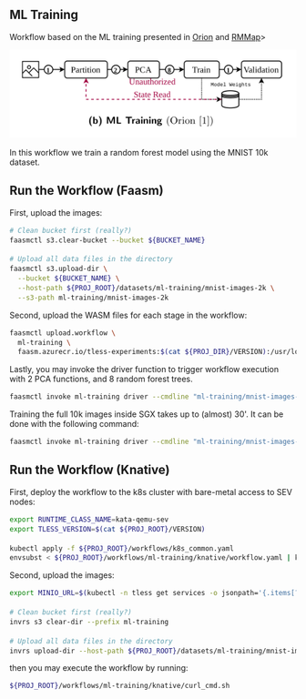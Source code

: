 ## ML Training

Workflow based on the ML training presented in [Orion](https://www.usenix.org/conference/osdi22/presentation/mahgoub) and [RMMap](https://dl.acm.org/doi/abs/10.1145/3627703.3629568)>

![workflow diagram](./serverless_workflows_ml_training.png)

In this workflow we train a random forest model using the MNIST 10k dataset.

## Run the Workflow (Faasm)

First, upload the images:

```bash
# Clean bucket first (really?)
faasmctl s3.clear-bucket --bucket ${BUCKET_NAME}

# Upload all data files in the directory
faasmctl s3.upload-dir \
  --bucket ${BUCKET_NAME} \
  --host-path ${PROJ_ROOT}/datasets/ml-training/mnist-images-2k \
  --s3-path ml-training/mnist-images-2k
```

Second, upload the WASM files for each stage in the workflow:

```bash
faasmctl upload.workflow \
  ml-training \
  faasm.azurecr.io/tless-experiments:$(cat ${PROJ_DIR}/VERSION):/usr/local/faasm/wasm/ml-training
```

Lastly, you may invoke the driver function to trigger workflow execution
with 2 PCA functions, and 8 random forest trees.

```bash
faasmctl invoke ml-training driver --cmdline "ml-training/mnist-images-2k 2 8"
```

Training the full 10k images inside SGX takes up to (almost) 30'. It can be
done with the following command:

```bash
faasmctl invoke ml-training driver --cmdline "ml-training/mnist-images-10k 4 8"
```

## Run the Workflow (Knative)

First, deploy the workflow to the k8s cluster with bare-metal access to SEV nodes:

```bash
export RUNTIME_CLASS_NAME=kata-qemu-sev
export TLESS_VERSION=$(cat ${PROJ_ROOT}/VERSION)

kubectl apply -f ${PROJ_ROOT}/workflows/k8s_common.yaml
envsubst < ${PROJ_ROOT}/workflows/ml-training/knative/workflow.yaml | kubectl apply -f -
```

Second, upload the images:

```bash
export MINIO_URL=$(kubectl -n tless get services -o jsonpath='{.items[?(@.metadata.name=="minio")].spec.clusterIP}')

# Clean bucket first (really?)
invrs s3 clear-dir --prefix ml-training

# Upload all data files in the directory
invrs upload-dir --host-path ${PROJ_ROOT}/datasets/ml-training/mnist-images-2k --s3-path ml-training/mnist-images-2k
```

then you may execute the workflow by running:

```bash
${PROJ_ROOT}/workflows/ml-training/knative/curl_cmd.sh
```

